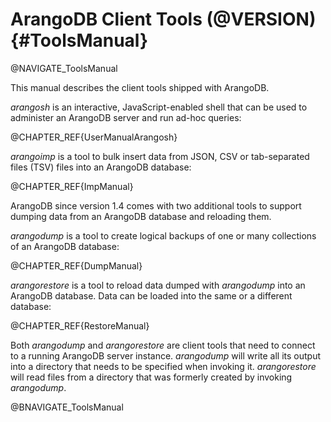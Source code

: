 ArangoDB Client Tools (@VERSION) {#ToolsManual}
===============================================

@NAVIGATE_ToolsManual

This manual describes the client tools shipped with ArangoDB.

_arangosh_ is an interactive, JavaScript-enabled shell that can be used to administer
an ArangoDB server and run ad-hoc queries:

@CHAPTER_REF{UserManualArangosh}

_arangoimp_ is a tool to bulk insert data from JSON, CSV or tab-separated files (TSV)
files into an ArangoDB database:

@CHAPTER_REF{ImpManual}

ArangoDB since version 1.4 comes with two additional tools to support dumping data
from an ArangoDB database and reloading them. 

_arangodump_ is a tool to create logical backups of one or many collections of an 
ArangoDB database:

@CHAPTER_REF{DumpManual}

_arangorestore_ is a tool to reload data dumped with _arangodump_ into an
ArangoDB database. Data can be loaded into the same or a different database:

@CHAPTER_REF{RestoreManual}

Both _arangodump_ and _arangorestore_ are client tools that need to connect to a 
running ArangoDB server instance. _arangodump_ will write all its output into a 
directory that needs to be specified when invoking it. _arangorestore_ will read
files from a directory that was formerly created by invoking _arangodump_.

@BNAVIGATE_ToolsManual
